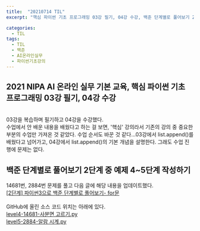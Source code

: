 ```yaml
---
title:  "20210714 TIL"
excerpt: "핵심 파이썬 기초 프로그래밍 03강 필기, 04강 수강, 백준 단계별로 풀어보기 2단계 중 예제 4~5단계 작성(14681번, 2884번)"

categories:
  - TIL
tags:
  - TIL
  - 백준
  - AI온라인실무
  - 파이썬기초강의
---
```


## 2021 NIPA AI 온라인 실무 기본 교육, 핵심 파이썬 기초 프로그래밍 03강 필기, 04강 수강
<br>
03강을 복습하며 필기하고 04강을 수강했다.
<br>
수업에서 안 배운 내용을 배웠다고 하는 걸 보면,  
'핵심' 강의라서 기존의 강의 중 중요한 부분의 수업만 가져온 것 같았다.  
수업 순서도 바꾼 것 같다...03강에서 list.append()를 배웠다고 넘어가고, 04강에서 list.append()의 기본 개념을 설명한다.  
그래도 수업 진행에 문제는 없다.  


## 백준 단계별로 풀어보기 2단계 중 예제 4\~5단계 작성하기
14681번, 2884번 문제를 풀고 다음 글에 해당 내용을 업데이트했다.    
[[2단계] 파이썬3으로 백준 단계별로 풀어보기- for문](https://leeryeongsong.github.io/baekjoon/baekjoon-step-by-step-python3-step2/)  
<br>
GitHub에 올린 소스 코드 위치는 아래에 있다.  
[level4-14681-사분면 고르기.py](https://github.com/leeryeongsong/baekjoon-step-by-step-python3/blob/main/step2/level4-14681-%EC%82%AC%EB%B6%84%EB%A9%B4%20%EA%B3%A0%EB%A5%B4%EA%B8%B0.py)  
[level5-2884-알람 시계.py](https://github.com/leeryeongsong/baekjoon-step-by-step-python3/blob/main/step2/level5-2884-%EC%95%8C%EB%9E%8C%20%EC%8B%9C%EA%B3%84.py)
<br>
<br>

